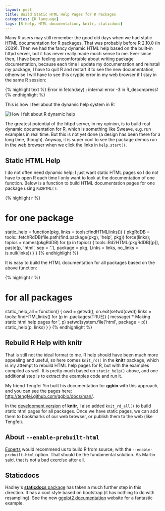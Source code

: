 ```yaml
---
layout: post
title: Build Static HTML Help Pages for R Packages
categories: [R language]
tags: [R help, HTML documentation, knitr, staticdocs]
---
```


Many R users may still remember the good old days when we had static HTML documentation for R packages. That was probably before R 2.10.0 (in 2009). Then we had the fancy dynamic HTML help based on the built-in httpd server, but it has never really made much sense to me. Ever since then, I have been feeling uncomfortable about writing package documentation, because each time I update my documentation and reinstall my package, I have to quit R and restart it to see the new documentation, otherwise I will have to see this cryptic error in my web browser if I stay in the same R session:

{% highlight text %}
Error in fetch(key) : internal error -3 in R_decompress1
{% endhighlight %}

This is how I feel about the dynamic help system in R:

![How I felt about R dynamic help](http://sjaak.zoo.cs.uu.nl/jv/rip/a_good_paper_turns_out_to_be_a_pseudo_science_paper.gif)

The greatest potential of the httpd server, in my opinion, is to build real dynamic documentation for R, which is something like Sweave, e.g. run examples in real time. But this is not yet done (a design has been there for a long time, though). Anyway, it is super cool to see the package demos run in the web browser when we click the links in `help.start()`.

## Static HTML Help

I do not often need dynamic help; I just want static HTML pages so I do not have to open R each time I only want to look at the documentation of one function. Below is a function to build HTML documentation pages for one package using `Rd2HTML()`:

{% highlight r %}
# for one package
static_help = function(pkg, links = tools::findHTMLlinks()) {
  pkgRdDB = tools:::fetchRdDB(file.path(find.package(pkg), 'help', pkg))
  force(links); topics = names(pkgRdDB)
  for (p in topics) {
    tools::Rd2HTML(pkgRdDB[[p]], paste(p, 'html', sep = '.'),
                   package = pkg, Links = links, no_links = is.null(links))
  }
}
{% endhighlight %}

It is easy to build the HTML documentation for all packages based on the above function:

{% highlight r %}
# for all packages
static_help_all = function() {
  owd = getwd(); on.exit(setwd(owd))
  links = tools::findHTMLlinks()
  for (p in .packages(TRUE)) {
    message('* Making static html help pages for ', p)
    setwd(system.file('html', package = p))
    static_help(p, links)
  }
}
{% endhighlight %}

## Rebuild R Help with knitr

That is still not the ideal format to me. R help should have been much more appealing and useful, so here comes `knit_rd()` in the **knitr** package, which is my attempt to rebuild HTML help pages for R, but with the examples compiled as well. It is pretty much based on `static_help()` above, and one additional step is to extract the examples code and run it.

My friend Tengfei Yin built his documentation for **ggbio** with this approach, and you can see the pages here: <http://tengfei.github.com/ggbio/docs/man/>.

In the [development version](https://github.com/yihui/knitr) of **knitr**, I also added `knit_rd_all()` to build static html pages for all packages. Once we have static pages, we can add them to bookmarks of our web browser, or publish them to the web (like Tengfei).

## About `--enable-prebuilt-html`

[Experts](http://www.mail-archive.com/r-help@r-project.org/msg183702.html) would recommend us to build R from source, with the `--enable-prebuilt-html` option. That should be the fundamental solution. As Martin said, that is not a bad exercise after all.

## Staticdocs

Hadley's [**staticdocs** package](https://github.com/hadley/staticdocs) has taken a much further step in this direction. It has a cool style based on bootstrap (it has nothing to do with resampling). See the new [ggplot2 documentation](http://docs.ggplot2.org/current/) website for a fantastic example.
